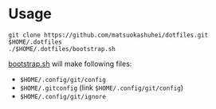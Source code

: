 # Usage

```
git clone https://github.com/matsuokashuhei/dotfiles.git $HOME/.dotfiles
./$HOME/.dotfiles/bootstrap.sh
```

[bootstrap.sh](https://github.com/matsuokashuhei/dotfiles/blob/master/bootstrap.sh) will make following files:

- `$HOME/.config/git/config`
- `$HOME/.gitconfig` (link `$HOME/.config/git/config`)
- `$HOME/.config/git/ignore`
